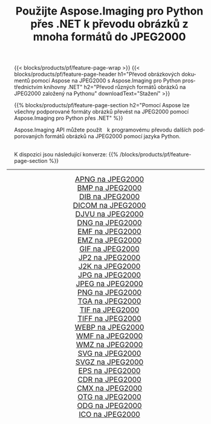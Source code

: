 ﻿---
title: Použijte Aspose.Imaging pro Python přes .NET k převodu obrázků z mnoha formátů do JPEG2000 
weight: 3920
url: /cs/python-net/conversion/to/jpeg2000/ 
lang: cs
langdirlevel: 2
locales: zh-hans,ja,it,ru,de,es,fr,nl,id,lt,pl,pt,vi,tr,ko,zh-hant,ar,hi,th,sv,cs,uk,he
description: Aspose.Imaging pro Python přes knihovnu .NET můžete použít k převodu z různých formátů do JPEG2000
---

{{< blocks/products/pf/feature-page-wrap >}}
{{< blocks/products/pf/feature-page-header h1="Převod obrázkových dokumentů pomocí Aspose na JPEG2000 s Aspose.Imaging pro Python prostřednictvím knihovny .NET" h2="Převod různých formátů obrázků na JPEG2000 založený na Pythonu" downloadText="Stažení" >}}


{{% blocks/products/pf/feature-page-section  h2="Pomocí Aspose lze všechny podporované formáty obrázků převést na JPEG2000 pomocí Aspose.Imaging pro Python přes .NET" %}}
<p align=justify>Aspose.Imaging API můžete použít   k programovému převodu dalších podporovaných formátů obrázků na JPEG2000 pomocí jazyka Python.</p>
<br/>
K dispozici jsou následující konverze:
{{% /blocks/products/pf/feature-page-section %}}
<div class="container-fluid productfamilypage bg-gray">
    <div class="convertypes bg-gray agp-content section">
        <div class="container">
		<hr style="margin-left:-20px;"/>
		<div class="row other-converters" style="gap: 10px;font-size: 19px;text-align:center;">
		    <div class='col-md-2 other-converter remove-lp remove-rp'><a href="/imaging/cs/python-net/conversion/apng-to-jpeg2000/" style="padding:15px;">APNG na JPEG2000</a></div>
<div class='col-md-2 other-converter remove-lp remove-rp'><a href="/imaging/cs/python-net/conversion/bmp-to-jpeg2000/" style="padding:15px;">BMP na JPEG2000</a></div>
<div class='col-md-2 other-converter remove-lp remove-rp'><a href="/imaging/cs/python-net/conversion/dib-to-jpeg2000/" style="padding:15px;">DIB na JPEG2000</a></div>
<div class='col-md-2 other-converter remove-lp remove-rp'><a href="/imaging/cs/python-net/conversion/dicom-to-jpeg2000/" style="padding:15px;">DICOM na JPEG2000</a></div>
<div class='col-md-2 other-converter remove-lp remove-rp'><a href="/imaging/cs/python-net/conversion/djvu-to-jpeg2000/" style="padding:15px;">DJVU na JPEG2000</a></div>
<div class='col-md-2 other-converter remove-lp remove-rp'><a href="/imaging/cs/python-net/conversion/dng-to-jpeg2000/" style="padding:15px;">DNG na JPEG2000</a></div>
<div class='col-md-2 other-converter remove-lp remove-rp'><a href="/imaging/cs/python-net/conversion/emf-to-jpeg2000/" style="padding:15px;">EMF na JPEG2000</a></div>
<div class='col-md-2 other-converter remove-lp remove-rp'><a href="/imaging/cs/python-net/conversion/emz-to-jpeg2000/" style="padding:15px;">EMZ na JPEG2000</a></div>
<div class='col-md-2 other-converter remove-lp remove-rp'><a href="/imaging/cs/python-net/conversion/gif-to-jpeg2000/" style="padding:15px;">GIF na JPEG2000</a></div>
<div class='col-md-2 other-converter remove-lp remove-rp'><a href="/imaging/cs/python-net/conversion/jp2-to-jpeg2000/" style="padding:15px;">JP2 na JPEG2000</a></div>
<div class='col-md-2 other-converter remove-lp remove-rp'><a href="/imaging/cs/python-net/conversion/j2k-to-jpeg2000/" style="padding:15px;">J2K na JPEG2000</a></div>
<div class='col-md-2 other-converter remove-lp remove-rp'><a href="/imaging/cs/python-net/conversion/jpg-to-jpeg2000/" style="padding:15px;">JPG na JPEG2000</a></div>
<div class='col-md-2 other-converter remove-lp remove-rp'><a href="/imaging/cs/python-net/conversion/jpeg-to-jpeg2000/" style="padding:15px;">JPEG na JPEG2000</a></div>
<div class='col-md-2 other-converter remove-lp remove-rp'><a href="/imaging/cs/python-net/conversion/png-to-jpeg2000/" style="padding:15px;">PNG na JPEG2000</a></div>
<div class='col-md-2 other-converter remove-lp remove-rp'><a href="/imaging/cs/python-net/conversion/tga-to-jpeg2000/" style="padding:15px;">TGA na JPEG2000</a></div>
<div class='col-md-2 other-converter remove-lp remove-rp'><a href="/imaging/cs/python-net/conversion/tif-to-jpeg2000/" style="padding:15px;">TIF na JPEG2000</a></div>
<div class='col-md-2 other-converter remove-lp remove-rp'><a href="/imaging/cs/python-net/conversion/tiff-to-jpeg2000/" style="padding:15px;">TIFF na JPEG2000</a></div>
<div class='col-md-2 other-converter remove-lp remove-rp'><a href="/imaging/cs/python-net/conversion/webp-to-jpeg2000/" style="padding:15px;">WEBP na JPEG2000</a></div>
<div class='col-md-2 other-converter remove-lp remove-rp'><a href="/imaging/cs/python-net/conversion/wmf-to-jpeg2000/" style="padding:15px;">WMF na JPEG2000</a></div>
<div class='col-md-2 other-converter remove-lp remove-rp'><a href="/imaging/cs/python-net/conversion/wmz-to-jpeg2000/" style="padding:15px;">WMZ na JPEG2000</a></div>
<div class='col-md-2 other-converter remove-lp remove-rp'><a href="/imaging/cs/python-net/conversion/svg-to-jpeg2000/" style="padding:15px;">SVG na JPEG2000</a></div>
<div class='col-md-2 other-converter remove-lp remove-rp'><a href="/imaging/cs/python-net/conversion/svgz-to-jpeg2000/" style="padding:15px;">SVGZ na JPEG2000</a></div>
<div class='col-md-2 other-converter remove-lp remove-rp'><a href="/imaging/cs/python-net/conversion/eps-to-jpeg2000/" style="padding:15px;">EPS na JPEG2000</a></div>
<div class='col-md-2 other-converter remove-lp remove-rp'><a href="/imaging/cs/python-net/conversion/cdr-to-jpeg2000/" style="padding:15px;">CDR na JPEG2000</a></div>
<div class='col-md-2 other-converter remove-lp remove-rp'><a href="/imaging/cs/python-net/conversion/cmx-to-jpeg2000/" style="padding:15px;">CMX na JPEG2000</a></div>
<div class='col-md-2 other-converter remove-lp remove-rp'><a href="/imaging/cs/python-net/conversion/otg-to-jpeg2000/" style="padding:15px;">OTG na JPEG2000</a></div>
<div class='col-md-2 other-converter remove-lp remove-rp'><a href="/imaging/cs/python-net/conversion/odg-to-jpeg2000/" style="padding:15px;">ODG na JPEG2000</a></div>
<div class='col-md-2 other-converter remove-lp remove-rp'><a href="/imaging/cs/python-net/conversion/ico-to-jpeg2000/" style="padding:15px;">ICO na JPEG2000</a></div>
                </div>
        </div>
    </div>
</div>
<br/>

